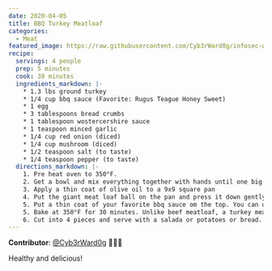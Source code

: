 ```yaml
---
date: 2020-04-05
title: BBQ Turkey Meatloaf
categories:
  - Meat
featured_image: https://raw.githubusercontent.com/Cyb3rWard0g/infosec-well-done/master/docs/images/posts/bbq-turkey-meatloaf.jpg
recipe:
  servings: 4 people
  prep: 5 minutes
  cook: 30 minutes
  ingredients_markdown: |-
    * 1.3 lbs ground turkey
    * 1/4 cup bbq sauce (Favorite: Rugus Teague Honey Sweet)
    * 1 egg
    * 3 tablespoons bread crumbs
    * 1 tablespoon wostercershire sauce
    * 1 teaspoon minced garlic
    * 1/4 cup red onion (diced)
    * 1/4 cup mushroom (diced)
    * 1/2 teaspoon salt (to taste)
    * 1/4 teaspoon pepper (to taste)
  directions_markdown: |-
    1. Pre heat oven to 350°F.
    2. Get a bowl and mix everything together with hands until one big ball forms.
    3. Apply a thin coat of olive oil to a 9x9 square pan
    4. Put the giant meat loaf ball on the pan and press it down gently/evenly in the pan.
    5. Put a thin coat of your favorite bbq sauce om the top. You can use the back of a tablespoon to spread the bbq sauce.
    5. Bake at 350°F for 30 minutes. Unlike beef meatloaf, a turkey meatlof needs to be cooked all the way through. There should not be any pink juice after 30 mins in the oven.
    6. Cut into 4 pieces and serve with a salada or potatoes or bread.
---
```


**Contributor**: [@Cyb3rWard0g](https://twitter.com/Cyb3rWard0g) 🧑🏽‍🍳

Healthy and delicious!